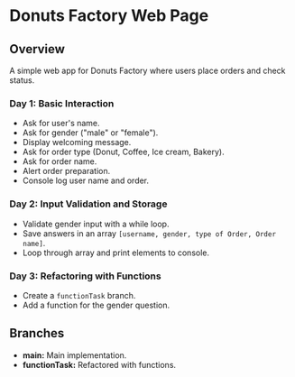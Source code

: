 # Donuts Factory Web Page

## Overview
A simple web app for Donuts Factory where users place orders and check status.

### Day 1: Basic Interaction
- Ask for user's name.
- Ask for gender ("male" or "female").
- Display welcoming message.
- Ask for order type (Donut, Coffee, Ice cream, Bakery).
- Ask for order name.
- Alert order preparation.
- Console log user name and order.

### Day 2: Input Validation and Storage
- Validate gender input with a while loop.
- Save answers in an array `[username, gender, type of Order, Order name]`.
- Loop through array and print elements to console.

### Day 3: Refactoring with Functions
- Create a `functionTask` branch.
- Add a function for the gender question.

## Branches
- **main:** Main implementation.
- **functionTask:** Refactored with functions.
